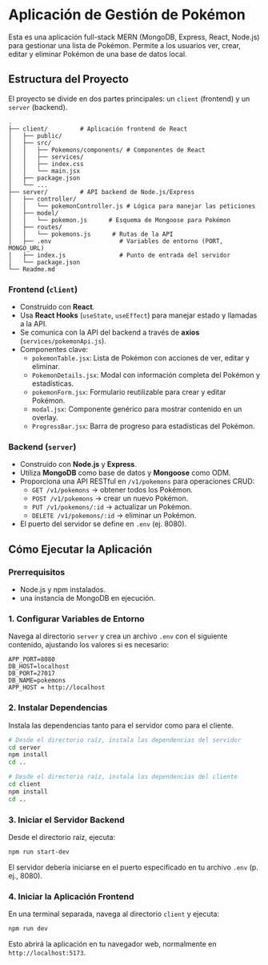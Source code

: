 # Aplicación de Gestión de Pokémon

Esta es una aplicación full-stack MERN (MongoDB, Express, React, Node.js) para gestionar una lista de Pokémon. Permite a los usuarios ver, crear, editar y eliminar Pokémon de una base de datos local. 

## Estructura del Proyecto

El proyecto se divide en dos partes principales: un `client` (frontend) y un `server` (backend).

```
.
├── client/         # Aplicación frontend de React
│   ├── public/
│   ├── src/
│   │   ├── Pokemons/components/ # Componentes de React
│   │   ├── services/
│   │   ├── index.css
│   │   └── main.jsx
│   ├── package.json
│   └── ...
├── server/         # API backend de Node.js/Express
│   ├── controller/
│   │   └── pokemonController.js # Lógica para manejar las peticiones
│   ├── model/
│   │   └── pokemon.js      # Esquema de Mongoose para Pokémon
│   ├── routes/
│   │   └── pokemons.js      # Rutas de la API
│   ├── .env                   # Variables de entorno (PORT, MONGO_URL)
│   ├── index.js               # Punto de entrada del servidor
│   └── package.json
└── Readme.md
```

### Frontend (`client`)

- Construido con **React**.
- Usa **React Hooks** (`useState`, `useEffect`) para manejar estado y llamadas a la API.
- Se comunica con la API del backend a través de **axios** (`services/pokemonApi.js`).
- Componentes clave:
  - `pokemonTable.jsx`: Lista de Pokémon con acciones de ver, editar y eliminar.
  - `PokemonDetails.jsx`: Modal con información completa del Pokémon y estadísticas.
  - `pokemonForm.jsx`: Formulario reutilizable para crear y editar Pokémon.
  - `modal.jsx`: Componente genérico para mostrar contenido en un overlay.
  - `ProgressBar.jsx`: Barra de progreso para estadísticas del Pokémon.

### Backend (`server`)

- Construido con **Node.js** y **Express**.
- Utiliza **MongoDB** como base de datos y **Mongoose** como ODM.
- Proporciona una API RESTful en `/v1/pokemons` para operaciones CRUD:
  - `GET /v1/pokemons` → obtener todos los Pokémon.
  - `POST /v1/pokemons` → crear un nuevo Pokémon.
  - `PUT /v1/pokemons/:id` → actualizar un Pokémon.
  - `DELETE /v1/pokemons/:id` → eliminar un Pokémon.
- El puerto del servidor se define en `.env` (ej. 8080).
## Cómo Ejecutar la Aplicación

### Prerrequisitos

- Node.js y npm instalados.
- una instancia de MongoDB en ejecución.

### 1. Configurar Variables de Entorno

Navega al directorio `server` y crea un archivo `.env` con el siguiente contenido, ajustando los valores si es necesario:

```
APP_PORT=8080
DB_HOST=localhost
DB_PORT=27017
DB_NAME=pokemons
APP_HOST = http://localhost
```

### 2. Instalar Dependencias

Instala las dependencias tanto para el servidor como para el cliente.

```bash
# Desde el directorio raíz, instala las dependencias del servidor
cd server
npm install
cd ..

# Desde el directorio raíz, instala las dependencias del cliente
cd client
npm install
cd ..
```

### 3. Iniciar el Servidor Backend

Desde el directorio raíz, ejecuta:

```bash
npm run start-dev
```

El servidor debería iniciarse en el puerto especificado en tu archivo `.env` (p. ej., 8080).

### 4. Iniciar la Aplicación Frontend

En una terminal separada, navega al directorio `client` y ejecuta:

```bash
npm run dev
```

Esto abrirá la aplicación en tu navegador web, normalmente en `http://localhost:5173`.




